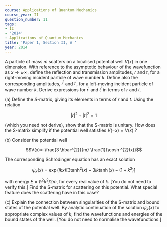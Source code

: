 ```yaml
---
course: Applications of Quantum Mechanics
course_year: II
question_number: 11
tags:
- II
- '2014'
- Applications of Quantum Mechanics
title: 'Paper 1, Section II, A '
year: 2014
---
```




A particle of mass $m$ scatters on a localised potential well $V(x)$ in one dimension. With reference to the asymptotic behaviour of the wavefunction as $x \rightarrow \pm \infty$, define the reflection and transmission amplitudes, $r$ and $t$, for a right-moving incident particle of wave number $k$. Define also the corresponding amplitudes, $r^{\prime}$ and $t^{\prime}$, for a left-moving incident particle of wave number $k$. Derive expressions for $r^{\prime}$ and $t^{\prime}$ in terms of $r$ and $t$.

(a) Define the $S$-matrix, giving its elements in terms of $r$ and $t$. Using the relation

$$|r|^{2}+|t|^{2}=1$$

(which you need not derive), show that the S-matrix is unitary. How does the S-matrix simplify if the potential well satisfies $V(-x)=V(x)$ ?

(b) Consider the potential well

$$V(x)=-\frac{3 \hbar^{2}}{m} \frac{1}{\cosh ^{2}(x)}$$

The corresponding Schrödinger equation has an exact solution

$$\psi_{k}(x)=\exp (i k x)\left[3 \tanh ^{2}(x)-3 i k \tanh (x)-\left(1+k^{2}\right)\right]$$

with energy $E=\hbar^{2} k^{2} / 2 m$, for every real value of $k$. [You do not need to verify this.] Find the S-matrix for scattering on this potential. What special feature does the scattering have in this case?

(c) Explain the connection between singularities of the S-matrix and bound states of the potential well. By analytic continuation of the solution $\psi_{k}(x)$ to appropriate complex values of $k$, find the wavefunctions and energies of the bound states of the well. [You do not need to normalise the wavefunctions.]
